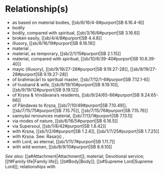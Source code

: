 # Relationship(s)

* as based on material bodies, [[sb/6/16/4-8#purport|SB 6.16.4-8]]
* bodily 
* bodily, compared with spiritual, [[sb/3/16/6#purport|SB 3.16.6]]
* broken easily, [[sb/4/4/8#purport|SB 4.4.8]]
* illusory, [[sb/8/16/19#purport|SB 8.16.19]]
* material , 
* material, as temporary, [[sb/2/1/15#purport|SB 2.1.15]]
* material, compared with spiritual, [[sb/10/6/39-40#purport|SB 10.6.39-40]]
* mayic (illusory), [[sb/9/19/27-28#purport|SB 9.19.27-28]], [[sb/9/19/27-28#purport|SB 9.19.27-28]]
* of brahmacārī to spiritual master, [[sb/7/12/1-6#purport|SB 7.12.1-6]]
* of husband & wife, [[sb/9/19/10#purport|SB 9.19.10]], [[sb/9/19/12#purport|SB 9.19.12]]
* of Kṛṣṇa & Vṛndāvana’s residents, [[sb/9/24/65-66#purport|SB 9.24.65-66]]
* of Pāṇḍavas to Kṛṣṇa, [[sb/7/10/49#purport|SB 7.10.49]], [[sb/7/15/75#purport|SB 7.15.75]], [[sb/7/15/76#purport|SB 7.15.76]]
* sannyāsī renounces material, [[sb/7/13/1#purport|SB 7.13.1]]
* via modes of nature, [[sb/6/16/5#purport|SB 6.16.5]]
* via Supersoul, [[sb/1/8/42#purport|SB 1.8.42]]
* with Kṛṣṇa, [[sb/1/2/6#purport|SB 1.2.6]], [[sb/1/7/25#purport|SB 1.7.25]]
* with Kṛṣṇa. See: Rasa(s) , 
* with Lord, as eternal, [[sb/1/11/7#purport|SB 1.11.7]]
* with wild women, [[sb/8/9/10#purport|SB 8.9.10]]

*See also:* [[a#Attachment|Attachment]]; material; Devotional service; [[f#Family life|Family life]]; [[b#Body|Body]]; [[s#Supreme Lord|Supreme Lord]]; relationships with
